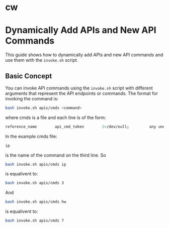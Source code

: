 # cw

# Dynamically Add APIs and New API Commands

This guide shows how to dynamically add APIs and new API commands and use them with the `invoke.sh` script.

## Basic Concept

You can invoke API commands using the `invoke.sh` script with different arguments that represent the API endpoints or commands. The format for invoking the command is:

```bash
bash invoke.sh apis/cmds <command>
```

where cmds is a file and each line is of the form:

```bash
reference_name        api_cmd_token        2>/dev/null;         any unescaped bash/sh code
```

In the example cmds file: 
```bash 
ip
``` 
is the name of the command on the third line. So
```bash
bash invoke.sh apis/cmds ip
```
is equalivent to:
```bash
bash invoke.sh apis/cmds 3
```
And
```bash
bash invoke.sh apis/cmds hw 
```
is equalivent to:
```bash
bash invoke.sh apis/cmds 7
```

